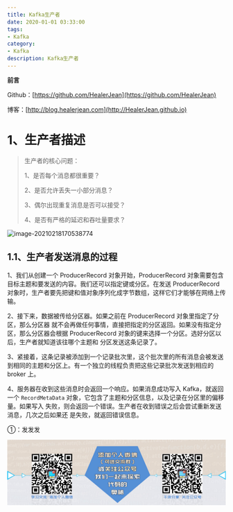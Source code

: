 ```yaml
---
title: Kafka生产者
date: 2020-01-01 03:33:00
tags: 
- Kafka
category: 
- Kafka
description: Kafka生产者
---
```






**前言**     

 Github：[https://github.com/HealerJean](https://github.com/HealerJean)         

 博客：[http://blog.healerjean.com](http://HealerJean.github.io)          





# 1、生产者描述

> 生产者的核心问题：
>
> 1、是否每个消息都很重要？     
>
> 2、是否允许丢失一小部分消息？      
>
> 3、偶尔出现重复消息是否可以接受？     
>
> 4、是否有严格的延迟和吞吐量要求？   







![image-20210218170538774](/Users/healerjean/Desktop/HealerJean/HCode/HealerJean.github.io/blogImages/image-20210218170538774.png)

## 1.1、生产者发送消息的过程

1、我们从创建一个 ProducerRecord 对象开始，ProducerRecord 对象需要包含目标主题和要发送的内容。我们还可以指定键或分区。在发送 ProducerRecord 对象时，生产者要先把键和值对象序列化成字节数组，这样它们才能够在网络上传输。

2、接下来，数据被传给分区器。如果之前在 ProducerRecord 对象里指定了分区，那么分区器 就不会再做任何事情，直接把指定的分区返回。如果没有指定分区，那么分区器会根据 ProducerRecord 对象的键来选择一个分区。选好分区以后，生产者就知道该往哪个主题和 分区发送这条记录了。     

3、紧接着，这条记录被添加到一个记录批次里，这个批次里的所有消息会被发送到相同的主题和分区上。有一个独立的线程负责把这些记录批次发送到相应的 broker 上。

4、服务器在收到这些消息时会返回一个响应。如果消息成功写入 Kafka，就返回一个 `RecordMetaData` 对象，它包含了主题和分区信息，以及记录在分区里的偏移量。如果写入 失败，则会返回一个错误。生产者在收到错误之后会尝试重新发送消息，几次之后如果还 是失败，就返回错误信息。



①：发发发





















![ContactAuthor](https://raw.githubusercontent.com/HealerJean/HealerJean.github.io/master/assets/img/artical_bottom.jpg)



<!-- Gitalk 评论 start  -->

<link rel="stylesheet" href="https://unpkg.com/gitalk/dist/gitalk.css">

<script src="https://unpkg.com/gitalk@latest/dist/gitalk.min.js"></script> 
<div id="gitalk-container"></div>    
 <script type="text/javascript">
    var gitalk = new Gitalk({
		clientID: `1d164cd85549874d0e3a`,
		clientSecret: `527c3d223d1e6608953e835b547061037d140355`,
		repo: `HealerJean.github.io`,
		owner: 'HealerJean',
		admin: ['HealerJean'],
		id: 'BxYhn4m8Kz1gkXw0',
    });
    gitalk.render('gitalk-container');
</script> 



<!-- Gitalk end -->



